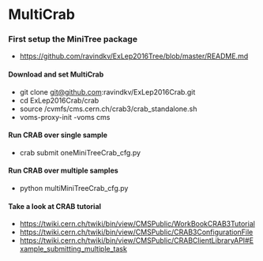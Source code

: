 # MultiCrab

 ### First setup the MiniTree package
 * https://github.com/ravindkv/ExLep2016Tree/blob/master/README.md
 
 #### Download and set MultiCrab ####
 * git clone git@github.com:ravindkv/ExLep2016Crab.git
 * cd ExLep2016Crab/crab
 * source /cvmfs/cms.cern.ch/crab3/crab_standalone.sh
 * voms-proxy-init -voms cms

 #### Run CRAB over single sample ####
 * crab submit oneMiniTreeCrab_cfg.py
 
 #### Run CRAB over multiple samples ####
 * python multiMiniTreeCrab_cfg.py
 
 #### Take a look at CRAB tutorial ####
 * https://twiki.cern.ch/twiki/bin/view/CMSPublic/WorkBookCRAB3Tutorial
 * https://twiki.cern.ch/twiki/bin/view/CMSPublic/CRAB3ConfigurationFile
 * https://twiki.cern.ch/twiki/bin/view/CMSPublic/CRABClientLibraryAPI#Example_submitting_multiple_task 
